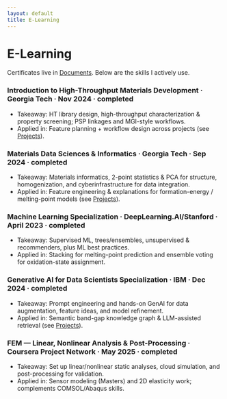 ```yaml
---
layout: default
title: E-Learning
---
```

# E-Learning

<p class="muted">Certificates live in <a href="/documents">Documents</a>. Below are the skills I actively use.</p>  

<div class="card el-box">

<div class="card">
  <h3>Introduction to High-Throughput Materials Development · Georgia Tech · Nov 2024 · completed</h3>
  <ul>
    <li><span class="label">Takeaway:</span> HT library design, high-throughput characterization & property screening; PSP linkages and MGI-style workflows.</li>
    <li><span class="label">Applied in:</span> Feature planning + workflow design across projects (see <a href="/projects">Projects</a>).</li>
  </ul>
</div>

<div class="card">
  <h3>Materials Data Sciences & Informatics · Georgia Tech · Sep 2024 · completed</h3>
  <ul>
    <li><span class="label">Takeaway:</span> Materials informatics, 2-point statistics & PCA for structure, homogenization, and cyberinfrastructure for data integration.</li>
    <li><span class="label">Applied in:</span> Feature engineering & explanations for formation-energy / melting-point models (see <a href="/projects">Projects</a>).</li>
  </ul>
</div>

<div class="card">
  <h3>Machine Learning Specialization · DeepLearning.AI/Stanford · April 2023 · completed</h3>
  <ul>
    <li><span class="label">Takeaway:</span> Supervised ML, trees/ensembles, unsupervised & recommenders, plus ML best practices.</li>
    <li><span class="label">Applied in:</span> Stacking for melting-point prediction and ensemble voting for oxidation-state assignment.</li>
  </ul>
</div>

<div class="card">
  <h3>Generative AI for Data Scientists Specialization  · IBM · Dec 2024 · completed</h3>
  <ul>
    <li><span class="label">Takeaway:</span> Prompt engineering and hands-on GenAI for data augmentation, feature ideas, and model refinement.</li>
    <li><span class="label">Applied in:</span> Semantic band-gap knowledge graph & LLM-assisted retrieval (see <a href="/projects">Projects</a>).</li>
  </ul>
</div>

<div class="card">
  <h3>FEM — Linear, Nonlinear Analysis & Post-Processing · Coursera Project Network · May 2025 · completed</h3>
  <ul>
    <li><span class="label">Takeaway:</span> Set up linear/nonlinear static analyses, cloud simulation, and post-processing for validation.</li>
    <li><span class="label">Applied in:</span> Sensor modeling (Masters) and 2D elasticity work; complements COMSOL/Abaqus skills.</li>
  </ul>
</div>
</div>



